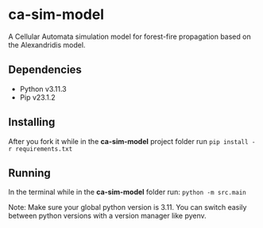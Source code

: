 # ca-sim-model
A Cellular Automata simulation model for forest-fire propagation based on the Alexandridis model.

## Dependencies
- Python v3.11.3
- Pip v23.1.2

## Installing
After you fork it while in the **ca-sim-model** project folder run
`pip install -r requirements.txt`

## Running
In the terminal while in the **ca-sim-model** folder run:
`python -m src.main`

Note: Make sure your global python version is 3.11. You can switch easily between python versions with a version manager like pyenv.

